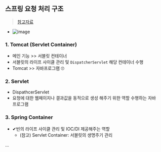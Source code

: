 ## 스프링 요청 처리 구조
> [참고자료](https://gowoonsori.com/spring/architecture/)
- ![image](https://user-images.githubusercontent.com/61215550/206639545-6db0825f-d803-4fa2-bc44-121526c352e3.png)

### 1. Tomcat (Servlet Container)
- 메인 기능 >> 서블릿 컨테이너
- 서블릿의 라이프 사이클 관리 및 `DispatcherServlet` 해당 컨테이너 수행
- Tomcat >> 자바프로그램 🙄

### 2. Servlet
- DispathcerServlet
- 요청에 대한 웹페이지나 결과값을 동적으로 생성 해주기 위한 역할 수행하는 자바 프로그램 

### 3. Spring Container
- ✔빈의 라이프 사이클 관리 및 IOC/DI 제공해주는 역할 
  - (참고) Servlet Container: 서블릿의 생명주기 관리

...
